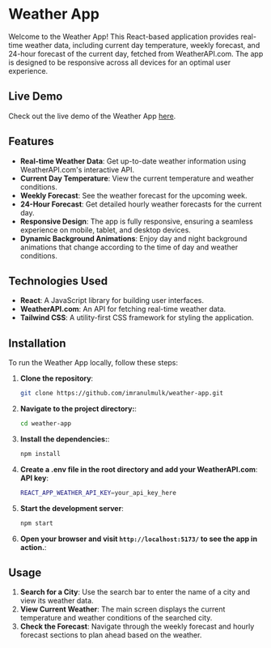 # Weather App

Welcome to the Weather App! This React-based application provides real-time weather data, including current day temperature, weekly forecast, and 24-hour forecast of the current day, fetched from WeatherAPI.com. The app is designed to be responsive across all devices for an optimal user experience.

## Live Demo

Check out the live demo of the Weather App [here](https://react-responsive-weather-web-app.netlify.app/).

## Features

- **Real-time Weather Data**: Get up-to-date weather information using WeatherAPI.com's interactive API.
- **Current Day Temperature**: View the current temperature and weather conditions.
- **Weekly Forecast**: See the weather forecast for the upcoming week.
- **24-Hour Forecast**: Get detailed hourly weather forecasts for the current day.
- **Responsive Design**: The app is fully responsive, ensuring a seamless experience on mobile, tablet, and desktop devices.
- **Dynamic Background Animations**: Enjoy day and night background animations that change according to the time of day and weather conditions.

## Technologies Used

- **React**: A JavaScript library for building user interfaces.
- **WeatherAPI.com**: An API for fetching real-time weather data.
- **Tailwind CSS**: A utility-first CSS framework for styling the application.

## Installation

To run the Weather App locally, follow these steps:

1. **Clone the repository**:
   ```bash
   git clone https://github.com/imranulmulk/weather-app.git

2. **Navigate to the project directory:**:
   ```bash
   cd weather-app

3. **Install the dependencies:**:
   ```bash
   npm install

4. **Create a .env file in the root directory and add your WeatherAPI.com**:
   **API key**:
   ```bash
   REACT_APP_WEATHER_API_KEY=your_api_key_here
   
5. **Start the development server**:
   ```bash
   npm start

6. **Open your browser and visit `http://localhost:5173/` to see the app in action.**:

## Usage

1. **Search for a City**: Use the search bar to enter the name of a city and view its weather data.
2. **View Current Weather**: The main screen displays the current temperature and weather conditions of the searched city.
3. **Check the Forecast**: Navigate through the weekly forecast and hourly forecast sections to plan ahead based on the weather.

